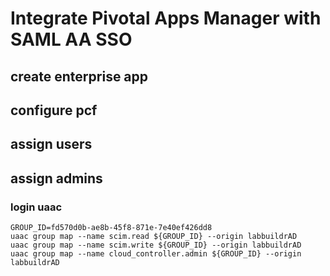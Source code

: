 # Integrate Pivotal Apps Manager with SAML AA SSO

## create enterprise app

## configure pcf

## assign users

## assign admins

### login uaac



```
GROUP_ID=fd570d0b-ae8b-45f8-871e-7e40ef426dd8
uaac group map --name scim.read ${GROUP_ID} --origin labbuildrAD
uaac group map --name scim.write ${GROUP_ID} --origin labbuildrAD
uaac group map --name cloud_controller.admin ${GROUP_ID} --origin labbuildrAD
```


